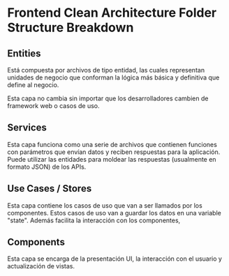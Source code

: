 # Frontend Clean Architecture Folder Structure Breakdown

## Entities

Está compuesta por archivos de tipo entidad, las cuales representan unidades de negocio que conforman la lógica más básica y definitiva que define al negocio.

Esta capa no cambia sin importar que los desarrolladores cambien de framework web o casos de uso.

## Services

Esta capa funciona como una serie de archivos que contienen funciones con parámetros que envían datos y reciben respuestas para la aplicación. Puede utilizar las entidades para moldear las respuestas (usualmente en formato JSON) de los APIs.

## Use Cases / Stores

Esta capa contiene los casos de uso que van a ser llamados por los componentes. Estos casos de uso van a guardar los datos en una variable "state". Además facilita la interacción con los componentes,

## Components

Esta capa se encarga de la presentación UI, la interacción con el usuario y actualización de vistas. 
